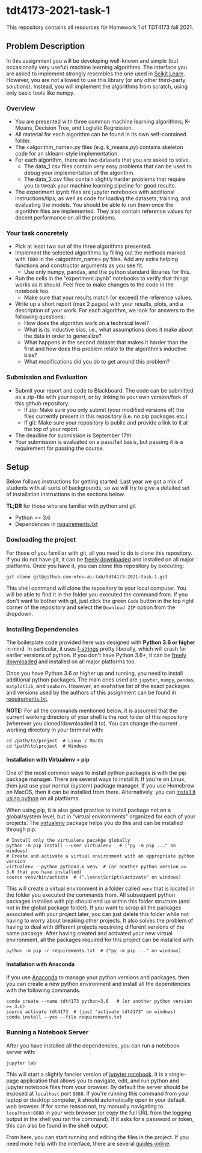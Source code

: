 # tdt4173-2021-task-1

This repository contains all resources for Homework 1 of TDT4173 fall 2021.

## Problem Description

In this assignment you will be developing well-known and simple (but occasionally very useful) machine learning algorithms. The interface you are asked to implement strongly resembles the one used in [Scikit Learn]( https://scikit-learn.org/stable/). However, you are not allowed to use this library (or any other third-party solutions). Instead, you will implement the algorithms from scratch, using only basic tools like numpy.

### Overview
- You are presented with three common machine learning algorithms; K-Means, Decision Tree, and Logistic Regression.
- All material for each algorithm can be found in its own self-contained folder.
- The <algorithm_name>.py files (e.g. k_means.py) contains skeleton code for an sklearn-style implementation.
- For each algorithm, there are two datasets that you are asked to solve. 
  - The data_1.csv files contain very easy problems that can be used to debug your implementation of the algorithm.
  - The data_2.csv files contain slightly harder problems that require you to tweak your machine learning pipeline for good results.
- The experiment.ipynb files are jupyter notebooks with additional instructions/tips, as well as code for loading the datasets, training, and evaluating the models. You should be able to run them once the algorithm files are implemented. They also contain reference values for decent performance on all the problems. 

### Your task concretely
- Pick at least two out of the three algorithms presented.
- Implement the selected algorithms by filling out the methods marked with `TODO` in the <algorithm_name>.py files. Add any extra helping functions and constructor arguments as you see fit.
  - Use only numpy, pandas, and the python standard libraries for this.
- Run the cells in the “experiment.ipynb” notebooks to verify that things works as it should. Feel free to make changes to the code in the notebook too.
  - Make sure that your results match (or exceed) the reference values.
- Write up a short report (max 2 pages) with your results, plots, and a description of your work. For each algorithm, we look for answers to the following questions:
  - How does the algorithm work on a technical level?
  - What is its inductive bias, i.e., what assumptions does it make about the data in order to generalize?
  - What happens in the second dataset that makes it harder than the first and how does this problem relate to the algorithm’s inductive bias?
  - What modifications did you do to get around this problem?


### Submission and Evaluation
- Submit your report and code to Blackboard. The code can be submitted as a zip-file with your report, or by linking to your own version/fork of this github repository.
  - If zip: Make sure you only submit (your modified versions of) the files currently present in this repository (i.e. no pip packages etc.)
  - If git: Make sure your repository is public and provide a link to it at the top of your report.
- The deadline for submission is September 17th.
- Your submission is evaluated on a pass/fail basis, but passing it is a requirement for passing the course.


## Setup 

Below follows instructions for getting started. Last year we got a mix of students with all sorts of backgrounds, so we will try to give a detailed set of installation instructions in the sections below.

**TL;DR** for those who are familiar with python and git 
- Python >= 3.6 
- Dependences in [requirements.txt](requirements.txt)

### Dowloading the project 

For those of you familiar with git, all you need to do is clone this repository. If you do not have git, it can be [freely downloaded](https://git-scm.com/downloads) and installed on all major platforms. Once you have it, you can clone this repository by executing:

```
git clone git@github.com:ntnu-ai-lab/tdt4173-2021-task-1.git
```

This shell command will clone the repository to your local computer. You will be able to find it in the folder you executed the command from. If you don't want to bother with git, just click the green `Code` button in the top right corner of the repository and select the `Download ZIP` option from the dropdown.

### Installing Dependencies 

The boilerplate code provided here was designed with **Python 3.6 or higher** in mind. In particular, it uses [f-strings](https://realpython.com/python-f-strings/) pretty liberally, which will crash for earlier versions of python. If you don't have Python 3.6+, it can be [freely downloaded](https://www.python.org/downloads/) and installed on all major platforms too.

Once you have Python 3.6 or higher up and running, you need to install additional python packages. The main ones used are `jupyter`, `numpy`, `pandas`, `matplotlib`, and `seaborn`. However, an exahstive list of the exact packages and versions used by the authors of this assignment can be found in [requirements.txt](./requirements.txt).

**NOTE:** For all the commands mentioned below, it is assumed that the current working directory of your shell is the root folder of this repository (wherever you cloned/downloaded it to). You can change the current working directory in your terminal with:

```
cd /path/to/project  # Linux / MacOS 
cd \path\to\project  # Windows
```

#### Installation with Virtualenv + pip

One of the most common ways to install python packages is with the pip package manager. There are several ways to install it. If you're on Linux, then just use your normal (system) package manager. If you use Homebrew on MacOS, then it can be installed from there. Alternatively, you can [install it using python](https://pip.pypa.io/en/stable/installation/) on all platforms.

When using pip, it is also good practice to install package not on a global/system level, but in "virtual environments" organized for each of your projects. The [virtualenv](https://packaging.python.org/guides/installing-using-pip-and-virtual-environments/) package helps you do this and can be installed through pip:

```
# Install only the virtualenv pacakge globally
python -m pip install --user virtualenv   # ("py -m pip ..." on windows)
# Create and activate a virtual environment with an appropriate python version 
virtualenv --python python3.6 venv  # (or another python version >= 3.6 that you have installed)
source venv/bin/actiate  # (".\venv\Scripts\activate" on windows)
```

This will create a virtual environment in a folder called `venv` that is located in the folder you executed the commands from. All subsequent python packages installed with pip should end up within this folder structure (and not in the global package folder). If you want to scrap all the packages associated with your project later, you can just delete this folder while not having to worry about breaking other projects. It also solves the problem of having to deal with different projects requireing different versions of the same pacakge. After having created and activated your new virtual environment, all the packages required for this project can be installed with:

```
python -m pip -r requirements.txt  # ("py -m pip ..." on windows)
```


#### Installation with Anaconda 

If you use [Anaconda](https://www.anaconda.com/products/individual) to manage your python versions and packages, then you can create a new python environment and install all the dependencies with the following commands.

```
conda create --name tdt4173 python=3.6   # (or another python version >= 3.6)
source activate tdt4173  # (just "activate tdt4173" on windows)
conda install --yes --file requirements.txt
```

### Running a Notebook Server

After you have installed all the dependencies, you can run a notebook server with:

```
jupyter lab
```

This will start a slightly fancier version of [jupyter notebook](https://jupyter.org). It is a single-page application that allows you to navigate, edit, and run python and jupyter notebook files from your browser. By default the server should be exposed at `localhost` port `8888`. If you're running this command from your laptop or desktop computer, it should automatically open in your default web browser. If for some reason not, try manually navigating to `localhost:8888` in your web browser (or copy the full URL from the logging output in the shell you ran the command). If it asks for a password or token, this can also be found in the shell output.

From here, you can start running and editing the files in the project. If you need more help with the interface, there are several [guides online](https://www.youtube.com/watch?v=7wfPqAyYADY).



